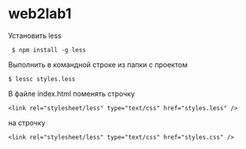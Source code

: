 # web2lab1
Установить less
   

     $ npm install -g less

Выполнить в командной строке из папки с проектом

    $ lessc styles.less

В файле index.html поменять строчку

    <link rel="stylesheet/less" type="text/css" href="styles.less" />

на строчку

    <link rel="stylesheet/less" type="text/css" href="styles.css" />
